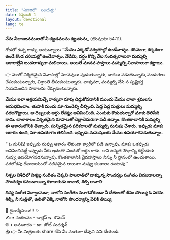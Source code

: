 ```yaml
---
title: "ఎడారిలో  సెలయేర్లు"
date: సెప్టెంబర్ 1
layout: devotional
lang: te
---
```


**నేను నీలాంజనములతో నీ కట్టడమును కట్టుదును**_ (యెషయా 54:11).

గోడలో ఉన్న రాళ్ళు అంటున్నాయి **“మేము ఎక్కడో పర్వతాల్లో ఉండేవాళ్ళం. కఠినంగా, కర్కశంగా ఉండే కొండ చరియల్లో ఉండేవాళ్ళం. వేడిమి, వర్షం కొన్ని వేల సంవత్సరాలుగా మమ్మల్ని ఆకారాల్లేని బండరాళ్ళుగా మలిచాయి. అయితే మానవ హస్తాలు మమ్మల్ని నివాసాలుగా కట్టాయి.**

👉 మాతో నిర్మితమైన నివాసాల్లో మానవులు పుడుతున్నారు, బాధలు పడుతున్నారు, పండుగలు చేసుకుంటున్నారు, విశ్రాంతి తీసుకుంటున్నారు. వాళ్ళనూ, మమ్మల్ని చేసి         న సృష్టికర్త నియమించిన పాఠాలను నేర్చుకుంటున్నారు. 

**మేము ఇలా ఆశ్రయమిచ్చే రాళ్ళుగా రూపు దిద్దుకోవడానికి ముందు మేము చాలా శ్రమలను అనుభవించాం. తుపాకి మందు మా గుండెల్ని చీల్చింది. పెద్ద పెద్ద సుత్తులు మమ్మల్ని పగలగొట్టాయి. ఆ దెబ్బలకు అర్థం లేనట్టు అనిపించింది. ఎందుకు కొడుతున్నారో మాకు తెలిసేది కాదు. చాలాకాలం వికృతమైన రూపాలతో చెల్లాచెదురుగా పడి ఉన్నాం. కొంతకాలానికి మమ్మల్ని ఈ ఆకారంలోనికి తెచ్చారు. సున్నితమైన పరికరాలతో మమ్మల్ని నునుపు చేశారు. ఇప్పుడు మాకు ఆకారం ఉంది, మా ఉపయోగం తెలిసింది. ఇప్పుడు మనుషులకు మేము ఉపయోగపడుతున్నాం.**

“ ఓ మనిషీ! ఇప్పుడు నువ్వు ఆకారం లేకుండా క్వారీలో పడి ఉన్నావు. మాకు ఒకప్పుడు అనిపించినట్టే ఇప్పుడు నీకు ఇదంతా ఎందుకో అర్థం కాదు. కాని ఉన్నత సౌధాన్ని కట్టేందుకు నువ్వు ఉపయోగపడనున్నావు. కొంతకాలానికి దైవహస్తాలు నిన్ను నీ స్థానంలో ఉంచుతాయి. పరలోకపు దేవాలయంలో సజీవమైన రాయిగా నువ్వు కలకాలం ఉంటావు.”

**నిశ్చల నిశీధిలో నిశ్శబ్ద సంగీతం చెక్కని పాలరాతిలో దాక్కున్న సౌందర్యం సంగీతం వినబడాలన్నా సౌందర్యం కనబడాలన్నా కళాకారుడు కావాలి, శిల్పి రావాలి** 

**దివ్య సంగీత విద్వాంసుడా, నాలోని సంగీతం మూగవోకుండా నీ చేతులతో జీవం పొయ్యి ఓ పరమ శిల్పీ, నీ సుత్తితో, ఉలితో చెక్కి నాలోని సౌందర్యాన్ని వెలికి తియ్యి**

<div class="blessing">🙏 <span class="bless-text">దైవాశ్శీసులు!!!</span> ✨</div>

<div class="credit">✍️ <span class="credit-text">▪ సంకలనం - చార్లెస్ ఇ. కౌమన్</span></div>
<div class="credit">🌐 <span class="credit-text">▪ అనువాదం - డా. జోబ్ సుదర్శన్</span></div>


<div class="share">📤 👉 <span class="share-text">మీ మిత్రులకు share చేసి మీ వంతుగా దేవుని పని చేయండి.</span></div>
